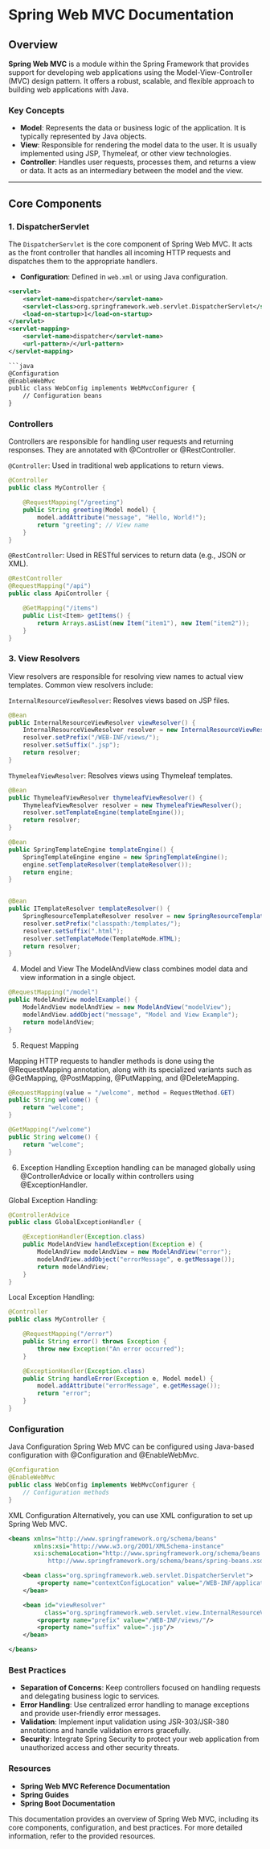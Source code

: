 # Spring Web MVC Documentation

## Overview

**Spring Web MVC** is a module within the Spring Framework that provides support for developing web applications using the Model-View-Controller (MVC) design pattern. It offers a robust, scalable, and flexible approach to building web applications with Java.

### Key Concepts

- **Model**: Represents the data or business logic of the application. It is typically represented by Java objects.
- **View**: Responsible for rendering the model data to the user. It is usually implemented using JSP, Thymeleaf, or other view technologies.
- **Controller**: Handles user requests, processes them, and returns a view or data. It acts as an intermediary between the model and the view.

---

## Core Components

### 1. DispatcherServlet

The `DispatcherServlet` is the core component of Spring Web MVC. It acts as the front controller that handles all incoming HTTP requests and dispatches them to the appropriate handlers.

- **Configuration**: Defined in `web.xml` or using Java configuration.

```xml
<servlet>
    <servlet-name>dispatcher</servlet-name>
    <servlet-class>org.springframework.web.servlet.DispatcherServlet</servlet-class>
    <load-on-startup>1</load-on-startup>
</servlet>
<servlet-mapping>
    <servlet-name>dispatcher</servlet-name>
    <url-pattern>/</url-pattern>
</servlet-mapping>

```java
@Configuration
@EnableWebMvc
public class WebConfig implements WebMvcConfigurer {
    // Configuration beans
}
```
### Controllers

Controllers are responsible for handling user requests and returning responses. They are annotated with @Controller or @RestController.

`@Controller`: Used in traditional web applications to return views.

```java
@Controller
public class MyController {

    @RequestMapping("/greeting")
    public String greeting(Model model) {
        model.addAttribute("message", "Hello, World!");
        return "greeting"; // View name
    }
}
```

`@RestController`: Used in RESTful services to return data (e.g., JSON or XML).

```java
@RestController
@RequestMapping("/api")
public class ApiController {

    @GetMapping("/items")
    public List<Item> getItems() {
        return Arrays.asList(new Item("item1"), new Item("item2"));
    }
}
```

### 3. View Resolvers

View resolvers are responsible for resolving view names to actual view templates. Common view resolvers include:

`InternalResourceViewResolver`: Resolves views based on JSP files.

```java
@Bean
public InternalResourceViewResolver viewResolver() {
    InternalResourceViewResolver resolver = new InternalResourceViewResolver();
    resolver.setPrefix("/WEB-INF/views/");
    resolver.setSuffix(".jsp");
    return resolver;
}
```

`ThymeleafViewResolver`: Resolves views using Thymeleaf templates.

```java
@Bean
public ThymeleafViewResolver thymeleafViewResolver() {
    ThymeleafViewResolver resolver = new ThymeleafViewResolver();
    resolver.setTemplateEngine(templateEngine());
    return resolver;
}

@Bean
public SpringTemplateEngine templateEngine() {
    SpringTemplateEngine engine = new SpringTemplateEngine();
    engine.setTemplateResolver(templateResolver());
    return engine;
}


@Bean
public ITemplateResolver templateResolver() {
    SpringResourceTemplateResolver resolver = new SpringResourceTemplateResolver();
    resolver.setPrefix("classpath:/templates/");
    resolver.setSuffix(".html");
    resolver.setTemplateMode(TemplateMode.HTML);
    return resolver;
}
```
4. Model and View
The ModelAndView class combines model data and view information in a single object.

```java
@RequestMapping("/model")
public ModelAndView modelExample() {
    ModelAndView modelAndView = new ModelAndView("modelView");
    modelAndView.addObject("message", "Model and View Example");
    return modelAndView;
}
```

5. Request Mapping

Mapping HTTP requests to handler methods is done using the @RequestMapping annotation, along with its specialized variants such as @GetMapping, @PostMapping, @PutMapping, and @DeleteMapping.

```java
@RequestMapping(value = "/welcome", method = RequestMethod.GET)
public String welcome() {
    return "welcome";
}

@GetMapping("/welcome")
public String welcome() {
    return "welcome";
}
```
6. Exception Handling
Exception handling can be managed globally using @ControllerAdvice or locally within controllers using @ExceptionHandler.

Global Exception Handling:

```java
@ControllerAdvice
public class GlobalExceptionHandler {

    @ExceptionHandler(Exception.class)
    public ModelAndView handleException(Exception e) {
        ModelAndView modelAndView = new ModelAndView("error");
        modelAndView.addObject("errorMessage", e.getMessage());
        return modelAndView;
    }
}
```
Local Exception Handling:

```java
@Controller
public class MyController {

    @RequestMapping("/error")
    public String error() throws Exception {
        throw new Exception("An error occurred");
    }

    @ExceptionHandler(Exception.class)
    public String handleError(Exception e, Model model) {
        model.addAttribute("errorMessage", e.getMessage());
        return "error";
    }
}
```

### Configuration
Java Configuration
Spring Web MVC can be configured using Java-based configuration with @Configuration and @EnableWebMvc.

```java
@Configuration
@EnableWebMvc
public class WebConfig implements WebMvcConfigurer {
    // Configuration methods
}
```

XML Configuration
Alternatively, you can use XML configuration to set up Spring Web MVC.

```xml
<beans xmlns="http://www.springframework.org/schema/beans"
       xmlns:xsi="http://www.w3.org/2001/XMLSchema-instance"
       xsi:schemaLocation="http://www.springframework.org/schema/beans
           http://www.springframework.org/schema/beans/spring-beans.xsd">

    <bean class="org.springframework.web.servlet.DispatcherServlet">
        <property name="contextConfigLocation" value="/WEB-INF/applicationContext.xml"/>
    </bean>

    <bean id="viewResolver"
          class="org.springframework.web.servlet.view.InternalResourceViewResolver">
        <property name="prefix" value="/WEB-INF/views/"/>
        <property name="suffix" value=".jsp"/>
    </bean>

</beans>
```

### Best Practices
- **Separation of Concerns**: Keep controllers focused on handling requests and delegating business logic to services.
- **Error Handling**: Use centralized error handling to manage exceptions and provide user-friendly error messages.
- **Validation**: Implement input validation using JSR-303/JSR-380 annotations and handle validation errors gracefully.
- **Security**: Integrate Spring Security to protect your web application from unauthorized access and other security threats.

### Resources
- **Spring Web MVC Reference Documentation**
- **Spring Guides**
- **Spring Boot Documentation**

This documentation provides an overview of Spring Web MVC, including its core components, configuration, and best practices. For more detailed information, refer to the provided resources.